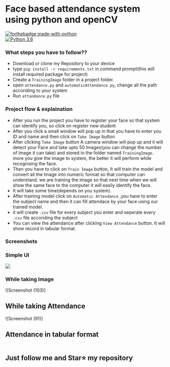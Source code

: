 
# Face based attendance system using python and openCV

[![forthebadge made-with-python](http://ForTheBadge.com/images/badges/made-with-python.svg)](https://www.python.org/)                 
[![Python 3.6](https://img.shields.io/badge/python-3.6-blue.svg)](https://www.python.org/downloads/release/python-360/) 

### What steps you have to follow??
- Download or clone my Repository to your device
- type `pip install -r requirements.txt` in command prompt(this will install required package for project)
- Create a `TrainingImage` folder in a project folder.
- open `attendance.py` and `automaticAttendance.py`, change all the path accoriding to your system
- Run `attandance.py` file

### Project flow & explaination
- After you run the project you have to register your face so that system can identify you, so click on register new student
- After you click a small window will pop up in that you have to enter you ID and name and then click on `Take Image` button
- After clicking `Take Image` button A camera window will pop up and it will detect your Face and take upto 50 Images(you can change the number of Image it can take) and stored in the folder named `TrainingImage`. more you give the image to system, the better it will perform while recognising the face.
- Then you have to click on `Train Image` button, It will train the model and convert all the Image into numeric format so that computer can understand. we are training the image so that next time when we will show the same face to the computer it will easily identify the face.
- It will take some time(depends on you system).
- After training model click on `Automatic Attendance` ,you have to enter the subject name and then it can fill attendace by your face using our trained model.
- it will create `.csv` file for every subject you enter and seperate every `.csv` file accoriding the subject
- You can view the attendance after clicking `View Attendance` button. It will show record in tabular format.

### Screenshots

### Simple UI
<img src='https://github.com/Patelrahul4884/Attendance-Management-system-using-face-recognition/blob/master/Project%20Snap/1.PNG'>

### While taking Image
![Screenshot (103)]

## While taking Attendance
![Screenshot (91)]

## Attendance in tabular format 
<img src=''>

## Just follow me and Star⭐ my repository
